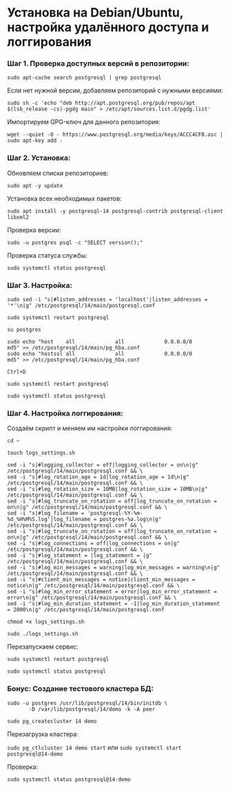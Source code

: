 # Установка на Debian/Ubuntu, настройка удалённого доступа и логгирования

### Шаг 1. Проверка доступных версий в репозитории:

``sudo apt-cache search postgresql | grep postgresql``

Если нет нужной версии, добавляем репозиторий с нужными версиями:

```
sudo sh -c 'echo "deb http://apt.postgresql.org/pub/repos/apt $(lsb_release -cs)-pgdg main" > /etc/apt/sources.list.d/pgdg.list'
```

Импортируем GPG-ключ для данного репозитория:

```
wget --quiet -O - https://www.postgresql.org/media/keys/ACCC4CF8.asc | sudo apt-key add -
```

### Шаг 2. Установка:

Обновляем списки репозиториев:

``sudo apt -y update``

Установка всех необходимых пакетов:

``sudo apt install -y postgresql-14 postgresql-contrib postgresql-client libxml2``

Проверка версии:

``sudo -u postgres psql -c "SELECT version();"``

Проверка статуса службы:

``sudo systemctl status postgresql``

### Шаг 3. Настройка:

```
sudo sed -i "s|#listen_addresses = 'localhost'|listen_addresses = '*'\n|g" /etc/postgresql/14/main/postgresql.conf
```

``sudo systemctl restart postgresql``

``su postgres``

```
sudo echo "host    all             all             0.0.0.0/0                  md5" >> /etc/postgresql/14/main/pg_hba.conf
sudo echo "hostssl all             all             0.0.0.0/0                  md5" >> /etc/postgresql/14/main/pg_hba.conf
```

``Ctrl+D``

``sudo systemctl restart postgresql``

``sudo systemctl status postgresql``

### Шаг 4. Настройка логгирования:

Создаём скрипт и меняем им настройки логгирования:

``cd ~``

``touch logs_settings.sh``

```
sed -i "s|#logging_collector = off|logging_collector = on\n|g" /etc/postgresql/14/main/postgresql.conf && \
sed -i "s|#log_rotation_age = 1d|log_rotation_age = 1d\n|g" /etc/postgresql/14/main/postgresql.conf && \
sed -i "s|#log_rotation_size = 10MB|log_rotation_size = 10MB\n|g" /etc/postgresql/14/main/postgresql.conf && \
sed -i "s|#log_truncate_on_rotation = off|log_truncate_on_rotation = on\n|g" /etc/postgresql/14/main/postgresql.conf && \
sed -i "s|#log_filename = 'postgresql-%Y-%m-%d_%H%M%S.log'|log_filename = postgres-%a.log\n|g" /etc/postgresql/14/main/postgresql.conf && \
sed -i "s|#log_truncate_on_rotation = off|log_truncate_on_rotation = on\n|g" /etc/postgresql/14/main/postgresql.conf && \
sed -i "s|#log_connections = off|log_connections = on|g" /etc/postgresql/14/main/postgresql.conf && \
sed -i "s|#log_statement = |log_statement = |g" /etc/postgresql/14/main/postgresql.conf && \
sed -i "s|#log_min_messages = warning|log_min_messages = warning\n|g" /etc/postgresql/14/main/postgresql.conf && \
sed -i "s|#client_min_messages = notice|client_min_messages = notice\n|g" /etc/postgresql/14/main/postgresql.conf && \
sed -i "s|#log_min_error_statement = error|log_min_error_statement = error\n|g" /etc/postgresql/14/main/postgresql.conf && \
sed -i "s|#log_min_duration_statement = -1|log_min_duration_statement = 2000\n|g" /etc/postgresql/14/main/postgresql.conf
```

``chmod +x logs_settings.sh``

``sudo ./logs_settings.sh``

Перезапускаем сервис:

``sudo systemctl restart postgresql``

``sudo systemctl status postgresql``

### Бонус: Создание тестового кластера БД:

```
sudo -u postgres /usr/lib/postgresql/14/bin/initdb \
       -D /var/lib/postgresql/14/demo -k -A peer
```

``sudo pg_createcluster 14 demo``

Перезагрузка кластера:

``sudo pg_ctlcluster 14 demo start`` или ``sudo systemctl start postgresql@14-demo``

Проверка:

``sudo systemctl status postgresql@14-demo``
